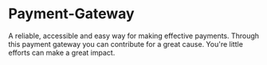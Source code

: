# Payment-Gateway
A reliable, accessible and easy way for making effective payments.
Through this payment gateway you can contribute for a great cause.
You're little efforts can make a great impact.
